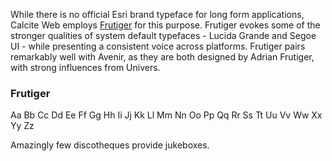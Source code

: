 While there is no official Esri brand typeface for long form applications, Calcite Web employs [Frutiger](http://www.fonts.com/font/linotype/frutiger?QueryFontType=Web) for this purpose. Frutiger evokes some of the stronger qualities of system default typefaces - Lucida Grande and Segoe UI - while presenting a consistent voice across platforms. Frutiger pairs remarkably well with Avenir, as they are both designed by Adrian Frutiger, with strong influences from Univers.

### Frutiger

<p class="type-sample"> Aa Bb Cc Dd Ee Ff Gg Hh Ii Jj Kk Ll Mm Nn Oo Pp Qq Rr Ss Tt Uu Vv Ww Xx Yy Zz</p>
<p class="type-sample"> Amazingly few discotheques provide jukeboxes.</p>
